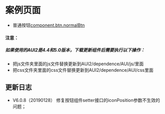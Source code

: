 # 案例页面 
 - 普通按钮[component.btn.normalBtn](https://www.awebide.com/testCase/#/normalBtn/Demo/Foundation/normalBtn?title=%E6%99%AE%E9%80%9A%E6%8C%89%E9%92%AE&pageId=normalBtn)

#### 注意：
##### 如果使用的AUI2是4.4和5.0版本，下载更新组件后需要执行以下操作：
- 把js文件夹里面的js文件替换更新到AUI2/dependence/AUI/js/里面
- 把css文件夹里面的css文件替换更新到AUI2/dependence/AUI/css里面

<!--日志 Start-->
## 更新日志
- V6.0.8（20190128） 修复按钮组件setter接口的iconPosition参数不生效的问题；
<!--日志 End-->
